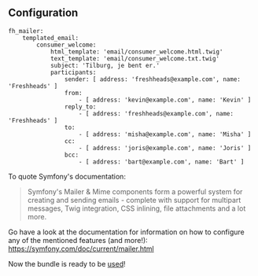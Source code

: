Configuration
-------------

```
fh_mailer:
    templated_email:
        consumer_welcome:
            html_template: 'email/consumer_welcome.html.twig'
            text_template: 'email/consumer_welcome.txt.twig'
            subject: 'Tilburg, je bent er.'
            participants:
                sender: [ address: 'freshheads@example.com', name: 'Freshheads' ]
                from:
                    - [ address: 'kevin@example.com', name: 'Kevin' ]
                reply_to:
                    - [ address: 'freshheads@example.com', name: 'Freshheads' ]
                to:
                    - [ address: 'misha@example.com', name: 'Misha' ]
                cc:
                    - [ address: 'joris@example.com', name: 'Joris' ]
                bcc:
                    - [ address: 'bart@example.com', name: 'Bart' ]          
```

To quote Symfony's documentation:
> Symfony's Mailer & Mime components form a powerful system for creating and sending emails - complete with support for multipart messages, Twig integration, CSS inlining, file attachments and a lot more.

Go have a look at the documentation for information on how to configure any of the mentioned features (and more!): https://symfony.com/doc/current/mailer.html

Now the bundle is ready to be [used](usage.md)!
